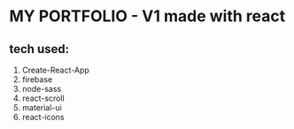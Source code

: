 # MY PORTFOLIO - V1 made with react

## tech used:

1. Create-React-App
2. firebase
3. node-sass
4. react-scroll
5. material-ui
6. react-icons
